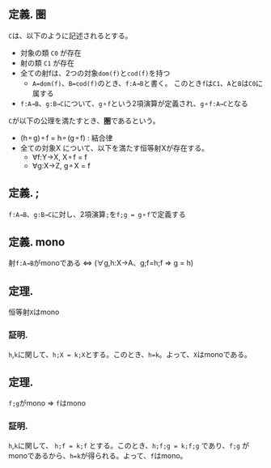 ## 定義. 圏
`C`は、以下のように記述されるとする。

- 対象の類 `C0` が存在
- 射の類 `C1` が存在
- 全ての射fは、2つの対象`dom(f)`と`cod(f)`を持つ
  - `A=dom(f)`、`B=cod(f)`のとき、`f:A→B`と書く。
     このとき`f`は`C1`、`A`と`B`は`C0`に属する
- `f:A→B`、`g:B→C`について、`g⚬f`という2項演算が定義され、`g⚬f:A→C`となる

`C`が以下の公理を満たすとき、**圏**であるという。

- (h⚬g)⚬f = h⚬(g⚬f) : 結合律
- 全ての対象X について、以下を満たす恒等射Xが存在する。
  - ∀f:Y→X, X⚬f = f
  - ∀g:X→Z, g⚬X = f


## 定義. ;

`f:A→B`、`g:B→C`に対し、2項演算`;`を`f;g = g⚬f`で定義する


## 定義. mono

射`f:A→B`がmonoである ⇔ (∀g,h:X→A、g;f=h;f ⇒ g = h)


## 定理. 

恒等射`X`はmono

### 証明.

`h`,`k`に関して、`h;X = k;X`とする。このとき、`h=k`。よって、`X`はmonoである。


## 定理. 

`f;g`がmono ⇒ `f`はmono

### 証明.

`h`,`k`に関して、 `h;f = k;f` とする。このとき、`h;f;g = k;f;g` であり、`f;g` がmonoであるから、`h=k`が得られる。よって、`f`はmono。
